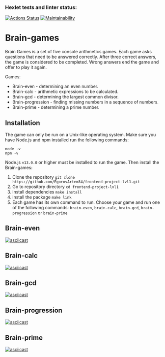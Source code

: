 ### Hexlet tests and linter status:
[![Actions Status](https://github.com/EgorovArtem34/frontend-project-lvl1/workflows/hexlet-check/badge.svg)](https://github.com/EgorovArtem34/frontend-project-lvl1/actions)
[![Maintainability](https://api.codeclimate.com/v1/badges/0d40d73e532b192a3a7a/maintainability)](https://codeclimate.com/github/EgorovArtem34/frontend-project-lvl1/maintainability)
# Brain-games
Brain Games is a set of five console arithmetics games.
Each game asks questions that need to be answered correctly. After three correct answers, the game is considered to be completed. Wrong answers end the game and offer to play it again.

Games:
+ Brain-even - determining an even number.
+ Brain-calc - arithmetic expressions to be calculated.
+ Brain-gcd - determining the largest common divisor.
+ Brain-progression - finding missing numbers in a sequence of numbers.
+ Brain-prime - determining a prime number.
## Installation
The game can only be run on a Unix-like operating system.
Make sure you have Node.js and npm installed run the following commands:
```shell
node -v
npm -v 
```
Node.js `v13.0.0` or higher must be installed to run the game.
Then install the Brain-games:
1. Clone the repository `git clone https://github.com/EgorovArtem34/frontend-project-lvl1.git`
2. Go to repository directory `cd frontend-project-lvl1`
3. install dependencies `make install`
4. install the package `make link`
5. Each game has its own command to run. Choose your game and run one of the following commands: `brain-even`, `brain-calc`, `brain-gcd`, `brain-progression` or `brain-prime`
## Brain-even
[![asciicast](https://asciinema.org/a/BueIcfN7MGh4wLtuJpIpba1Sb.svg)](https://asciinema.org/a/BueIcfN7MGh4wLtuJpIpba1Sb)
## Brain-calc
[![asciicast](https://asciinema.org/a/BhAl2Eu6Tgon1Ez2u4xtsy4c0.svg)](https://asciinema.org/a/BhAl2Eu6Tgon1Ez2u4xtsy4c0)
## Brain-gcd
[![asciicast](https://asciinema.org/a/QBaEJx9yjyDNkNFWB3CbBTFNA.svg)](https://asciinema.org/a/QBaEJx9yjyDNkNFWB3CbBTFNA)
## Brain-progression
[![asciicast](https://asciinema.org/a/dbFNVyYvHNDwewxdGs4RSBKZV.svg)](https://asciinema.org/a/dbFNVyYvHNDwewxdGs4RSBKZV)
## Brain-prime
[![asciicast](https://asciinema.org/a/3GMABrMtqaHWwrQmqaZ3yGWoa.svg)](https://asciinema.org/a/3GMABrMtqaHWwrQmqaZ3yGWoa)